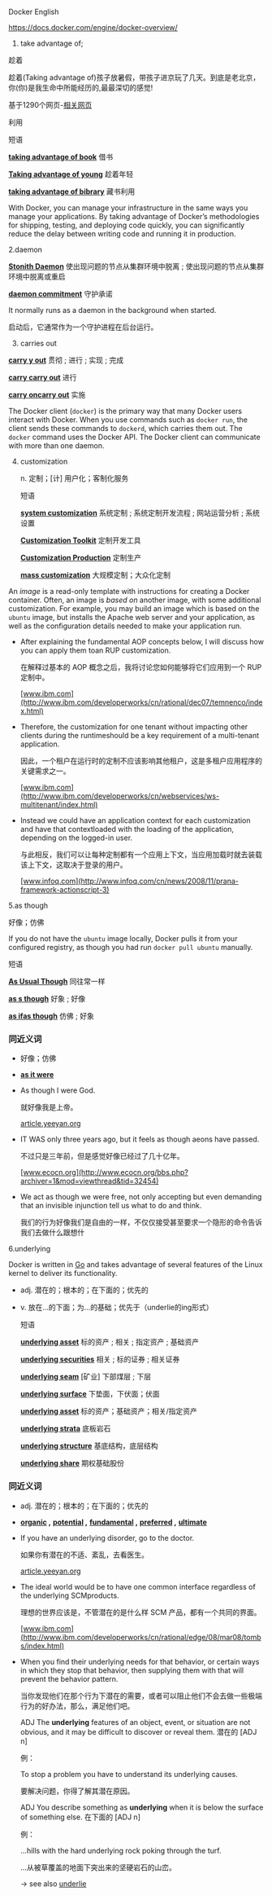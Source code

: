 Docker  English



https://docs.docker.com/engine/docker-overview/



1. take advantage of;

趁着

趁着(Taking advantage of)孩子放暑假，带孩子进京玩了几天。到底是老北京，你(你)是我生命中所能经历的,最最深切的感觉!

基于1290个网页-[相关网页](http://www.youdao.com/search?keyfrom=dict&q=Taking+advantage+of+趁着&ue=utf8)

[ ](http://dict.youdao.com/search?q=taking+advantage+of&tab=#) 利用

短语

**[taking advantage of book](http://dict.youdao.com/w/eng/taking_advantage_of_book/#keyfrom=dict.phrase.wordgroup)** 借书

**[Taking advantage of young](http://dict.youdao.com/w/eng/taking_advantage_of_young/#keyfrom=dict.phrase.wordgroup)** 趁着年轻

**[taking advantage of bibrary](http://dict.youdao.com/w/eng/taking_advantage_of_bibrary/#keyfrom=dict.phrase.wordgroup)** 藏书利用



With Docker, you can manage your infrastructure in the same ways you manage your applications. By taking advantage of Docker’s methodologies for shipping, testing, and deploying code quickly, you can significantly reduce the delay between writing code and running it in production.







2.daemon 

**[Stonith Daemon](http://dict.youdao.com/w/eng/stonith_daemon/#keyfrom=dict.phrase.wordgroup)** 使出现问题的节点从集群环境中脱离 ; 使出现问题的节点从集群环境中脱离或重启

**[daemon commitment](http://dict.youdao.com/w/eng/daemon_commitment/#keyfrom=dict.phrase.wordgroup)** 守护承诺



It normally runs as a daemon in the background when started. 

启动后，它通常作为一个守护进程在后台运行。



3.   carries  out 

**[carry y out](http://dict.youdao.com/w/eng/carry_y_out/#keyfrom=dict.phrase.wordgroup)** 贯彻 ; 进行 ; 实现 ; 完成

**[carry carry out](http://dict.youdao.com/w/eng/carry_carry_out/#keyfrom=dict.phrase.wordgroup)** 进行

**[carry oncarry out](http://dict.youdao.com/w/eng/carry_oncarry_out/#keyfrom=dict.phrase.wordgroup)** 实施





The Docker client (`docker`) is the primary way that many Docker users interact with Docker. When you use commands such as `docker run`, the client sends these commands to `dockerd`, which carries them out. The `docker` command uses the Docker API. The Docker client can communicate with more than one daemon.



4. customization

   n. 定制；[计] 用户化；客制化服务

   短语

   **[system customization](http://dict.youdao.com/w/eng/system_customization/#keyfrom=dict.phrase.wordgroup)** 系统定制 ; 系统定制开发流程 ; 网站运营分析 ; 系统设置

   **[Customization Toolkit](http://dict.youdao.com/w/eng/customization_toolkit/#keyfrom=dict.phrase.wordgroup)** 定制开发工具

   **[Customization Production](http://dict.youdao.com/w/eng/customization_production/#keyfrom=dict.phrase.wordgroup)** 定制生产

   **[mass customization](http://dict.youdao.com/w/eng/mass_customization/#keyfrom=dict.basic.wordgroup)** 大规模定制；大众化定制

An *image* is a read-only template with instructions for creating a Docker container. Often, an image is *based on* another image, with some additional customization. For example, you may build an image which is based on the `ubuntu` image, but installs the Apache web server and your application, as well as the configuration details needed to make your application run.



- After explaining the fundamental AOP concepts below, I will discuss how you can apply them toan RUP customization. 

  在解释过基本的 AOP 概念之后，我将讨论您如何能够将它们应用到一个 RUP 定制中。

  [www.ibm.com](http://www.ibm.com/developerworks/cn/rational/dec07/temnenco/index.html)

- Therefore, the customization for one tenant without impacting other clients during the runtimeshould be a key requirement of a multi-tenant application. 

  因此，一个租户在运行时的定制不应该影响其他租户，这是多租户应用程序的关键需求之一。

  [www.ibm.com](http://www.ibm.com/developerworks/cn/webservices/ws-multitenant/index.html)

- Instead we could have an application context for each customization and have that contextloaded with the loading of the application, depending on the logged-in user. 

  与此相反，我们可以让每种定制都有一个应用上下文，当应用加载时就去装载该上下文，这取决于登录的用户。

  [www.infoq.com](http://www.infoq.com/cn/news/2008/11/prana-framework-actionscript-3)





5.as though

好像；仿佛

If you do not have the `ubuntu` image locally, Docker pulls it from your configured registry, as though you had run `docker pull ubuntu` manually.



短语

**[As Usual Though](http://dict.youdao.com/w/eng/as_usual_though/#keyfrom=dict.phrase.wordgroup)** 同往常一样

**[as s though](http://dict.youdao.com/w/eng/as_s_though/#keyfrom=dict.phrase.wordgroup)** 好象 ; 好像

**[as ifas though](http://dict.youdao.com/w/eng/as_ifas_though/#keyfrom=dict.phrase.wordgroup)** 仿佛 ; 好象

### **同近义词**

- 好像；仿佛
- **[as it were](http://dict.youdao.com/w/eng/as_it_were/#keyfrom=dict.basic.syno)**

- As though I were God. 

  就好像我是上帝。

  [article.yeeyan.org](http://article.yeeyan.org/bilingual/2221)

- IT WAS only three years ago, but it feels as though aeons have passed. 

  不过只是三年前，但是感觉好像已经过了几十亿年。

  [www.ecocn.org](http://www.ecocn.org/bbs.php?archiver=1&mod=viewthread&tid=32454)

- We act as though we were free, not only accepting but even demanding that an invisible injunction tell us what to do and think. 

  我们的行为好像我们是自由的一样，不仅仅接受甚至要求一个隐形的命令告诉我们去做什么跟想什



6.underlying 



Docker is written in [Go](https://golang.org/) and takes advantage of several features of the Linux kernel to deliver its functionality.



- adj. 潜在的；根本的；在下面的；优先的

- v. 放在…的下面；为…的基础；优先于（underlie的ing形式）

  短语

  

  **[underlying asset](http://dict.youdao.com/w/eng/underlying_asset/#keyfrom=dict.phrase.wordgroup)** 标的资产 ; 相关 ; 指定资产 ; 基础资产

  **[underlying securities](http://dict.youdao.com/w/eng/underlying_securities/#keyfrom=dict.phrase.wordgroup)** 相关 ; 标的证券 ; 相关证券

  **[underlying seam](http://dict.youdao.com/w/eng/underlying_seam/#keyfrom=dict.phrase.wordgroup)** [矿业] 下部煤层 ; 下层

  **[underlying surface](http://dict.youdao.com/w/eng/underlying_surface/#keyfrom=dict.basic.wordgroup)** 下垫面，下伏面；伏面

  **[underlying asset](http://dict.youdao.com/w/eng/underlying_asset/#keyfrom=dict.basic.wordgroup)** 标的资产；基础资产；相关/指定资产

  **[underlying strata](http://dict.youdao.com/w/eng/underlying_strata/#keyfrom=dict.basic.wordgroup)** 底板岩石

  **[underlying structure](http://dict.youdao.com/w/eng/underlying_structure/#keyfrom=dict.basic.wordgroup)** 基底结构，底层结构

  **[underlying share](http://dict.youdao.com/w/eng/underlying_share/#keyfrom=dict.basic.wordgroup)** 期权基础股份



### **同近义词**

- adj. 潜在的；根本的；在下面的；优先的
- **[organic](http://dict.youdao.com/w/eng/organic/#keyfrom=dict.basic.syno) ,** **[potential](http://dict.youdao.com/w/eng/potential/#keyfrom=dict.basic.syno) ,** **[fundamental](http://dict.youdao.com/w/eng/fundamental/#keyfrom=dict.basic.syno) ,** **[preferred](http://dict.youdao.com/w/eng/preferred/#keyfrom=dict.basic.syno) ,** **[ultimate](http://dict.youdao.com/w/eng/ultimate/#keyfrom=dict.basic.syno)**







- If you have an underlying disorder, go to the doctor. 

  如果你有潜在的不适、紊乱，去看医生。

  [article.yeeyan.org](http://article.yeeyan.org/view/50143/39299)

- The ideal world would be to have one common interface regardless of the underlying SCMproducts. 

  理想的世界应该是，不管潜在的是什么样 SCM 产品，都有一个共同的界面。

  [www.ibm.com](http://www.ibm.com/developerworks/cn/rational/edge/08/mar08/tombs/index.html)

- When you find their underlying needs for that behavior, or certain ways in which they stop that behavior, then supplying them with that will prevent the behavior pattern. 

  当你发现他们在那个行为下潜在的需要，或者可以阻止他们不会去做一些极端行为的好办法，那么，满足他们吧。

  ADJ The **underlying** features of an object, event, or situation are not obvious, and it may be difficult to discover or reveal them. 潜在的 [ADJ n]

  例：

  To stop a problem you have to understand its underlying causes.

  要解决问题，你得了解其潜在原因。

  

  ADJ You describe something as **underlying** when it is below the surface of something else. 在下面的 [ADJ n]

  例：

  ...hills with the hard underlying rock poking through the turf.

  …从被草覆盖的地面下突出来的坚硬岩石的山峦。

  

  → see also [underlie](http://dict.youdao.com/w/underlie/?keyfrom=dict.collins)

  
